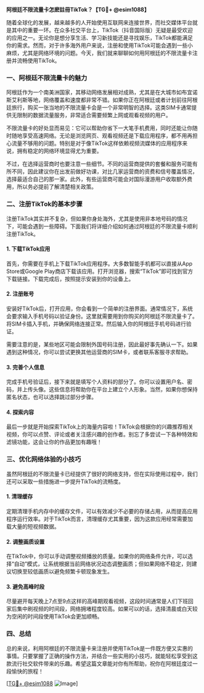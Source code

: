 **阿根廷不限流量卡怎麽註冊TikTok？【TG💪+ @esim1088】**

随着全球化的发展，越来越多的人开始使用互联网来连接世界，而社交媒体平台就是其中的重要一环。在众多社交平台上，TikTok（抖音国际版）无疑是最受欢迎的应用之一。无论你是想分享生活、学习新技能还是寻找娱乐，TikTok都能满足你的需求。然而，对于许多海外用户来说，注册和使用TikTok可能会遇到一些小麻烦，尤其是网络环境的问题。今天，我们就来聊聊如何用阿根廷的不限流量卡注册并流畅使用TikTok。

### 一、阿根廷不限流量卡的魅力

阿根廷作为一个南美洲国家，其移动网络发展相对成熟，尤其是在大城市如布宜诺斯艾利斯等地，网络覆盖和速度都非常不错。如果你正在阿根廷或者计划前往阿根廷旅行，购买一张当地的不限流量卡会是一个非常明智的选择。这类SIM卡通常提供无限制的数据流量服务，非常适合需要频繁上网或观看视频的用户。

不限流量卡的好处显而易见：它可以帮助你省下一大笔手机费用，同时还能让你随时随地享受高速网络。无论是浏览网页、观看视频还是下载应用程序，都不用再担心流量不够用的问题。特别是对于像TikTok这样依赖视频流媒体的应用程序来说，拥有稳定的网络环境显得尤为重要。

不过，在选择运营商时也要注意一些细节。不同的运营商提供的套餐和服务可能有所不同，因此建议你在出发前做好功课，对比几家运营商的资费和信号覆盖情况，选择最适合自己的那一家。此外，有些运营商可能会对国际漫游用户收取额外费用，所以务必提前了解清楚相关政策。

### 二、注册TikTok的基本步骤

注册TikTok其实并不复杂，但如果你身处海外，尤其是使用非本地号码的情况下，可能会遇到一些障碍。下面我们将详细介绍如何通过阿根廷的不限流量卡顺利注册TikTok。

#### 1. 下载TikTok应用

首先，你需要在手机上下载TikTok应用程序。大多数智能手机都可以直接从App Store或Google Play商店下载该应用。打开浏览器，搜索“TikTok”即可找到官方下载链接。下载完成后，按照提示安装到你的设备上。

#### 2. 注册账号

安装好TikTok后，打开应用，你会看到一个简单的注册界面。通常情况下，系统会要求输入手机号码以验证身份。这里就需要用到你购买的阿根廷不限流量卡了。将SIM卡插入手机，并确保网络连接正常。然后输入你的阿根廷手机号码进行验证。

需要注意的是，某些地区可能会限制外国号码注册，因此最好事先确认一下。如果遇到这种情况，你可以尝试更换其他运营商的SIM卡，或者联系客服寻求帮助。

#### 3. 完善个人信息

完成手机号验证后，接下来就是填写个人资料的部分了。你可以设置用户名、密码，并上传头像。这些信息将帮助你在平台上建立个人形象。当然，如果你想保持匿名状态，也可以选择跳过部分步骤。

#### 4. 探索内容

最后一步就是开始探索TikTok上的海量内容啦！TikTok会根据你的兴趣推荐相关视频，你可以点赞、评论或者关注感兴趣的创作者。别忘了多尝试一下各种特效和滤镜功能，这会让你的作品更加有趣哦！

### 三、优化网络体验的小技巧

虽然阿根廷的不限流量卡已经提供了很好的网络支持，但在实际使用过程中，我们还可以采取一些措施进一步提升TikTok的流畅度。

#### 1. 清理缓存

定期清理手机内存中的缓存文件，可以有效减少不必要的存储占用，从而提高应用程序运行效率。对于TikTok而言，清理缓存尤其重要，因为这款应用经常需要加载大量的短视频数据。

#### 2. 调整画质设置

在TikTok中，你可以手动调整视频播放的质量。如果你的网络条件允许，可以选择“自动”模式，让系统根据当前网络状况动态调整画质；但如果网络不稳定，则建议切换至较低画质以避免频繁卡顿现象发生。

#### 3. 避免高峰时段

尽量避开每天晚上7点至9点这样的高峰期观看视频，这段时间通常是人们下班回家后集中刷视频的时间段，网络拥堵程度较高。如果可以的话，选择清晨或白天较为空闲的时间段使用TikTok会更加顺畅。

### 四、总结

总的来说，利用阿根廷的不限流量卡来注册并使用TikTok是一件既方便又实惠的事情。只要掌握了正确的操作方法，并结合一些实用的小技巧，就能轻松享受到这款流行社交软件带来的乐趣。希望这篇文章能对你有所帮助，祝你在阿根廷度过一段愉快的旅程！

[[TG💪+ @esim1088](https://t.me/s/esim1088) ![Image](https://i.postimg.cc/4NQfJmqS/Snipaste-2025-05-13-00-14-12.png)]